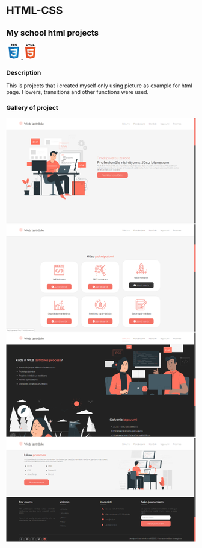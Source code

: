 # HTML-CSS
## My school html projects

<p>
  <a href="https://www.w3schools.com/css/" target="_blank" rel="noreferrer"> <img src="https://raw.githubusercontent.com/devicons/devicon/master/icons/css3/css3-original-wordmark.svg" alt="css3" width="40" height="40"/> </a>
  <a href="https://www.w3.org/html/" target="_blank" rel="noreferrer"> <img src="https://raw.githubusercontent.com/devicons/devicon/master/icons/html5/html5-original-wordmark.svg" alt="html5" width="40" height="40"/> </a>
</p>


### Description

This is projects that i created myself only using picture as example for html page. Howers, transitions and other functions were used.


### Gallery of project
<img src="gallery/gallery1.png">
<img src="gallery/gallery2.png">
<img src="gallery/gallery3.png">
<img src="gallery/gallery4.png">

